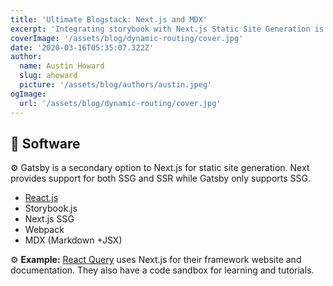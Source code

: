 ```yaml
---
title: 'Ultimate Blogstack: Next.js and MDX'
excerpt: 'Integrating storybook with Next.js Static Site Generation is more than possible with the help of MDX (Markdown+JSX). SSG is fantastic for generating super fast static pages (great for comprehinsive and easily deployable documentation sites.'
coverImage: '/assets/blog/dynamic-routing/cover.jpg'
date: '2020-03-16T05:35:07.322Z'
author:
  name: Austin Howard
  slug: ahoward
  picture: '/assets/blog/authors/austin.jpeg'
ogImage:
  url: '/assets/blog/dynamic-routing/cover.jpg'
---
```


## 🔩 Software

⚙️ Gatsby is a secondary option to Next.js for static site generation. Next provides support for both SSG and SSR while Gatsby only supports SSG.

- [React.js](https://reactjs.org/)
- Storybook.js
- Next.js SSG
- Webpack
- MDX (Markdown +JSX)

⚙️ **Example:** [React Query](https://react-query.tanstack.com/docs/overview) uses Next.js for their framework website and documentation. They also have a code sandbox for learning and tutorials.
